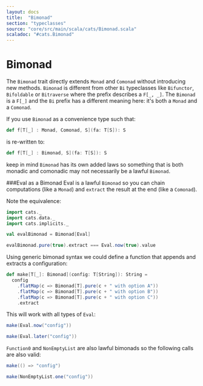 ```yaml
---
layout: docs
title:  "Bimonad"
section: "typeclasses"
source: "core/src/main/scala/cats/Bimonad.scala"
scaladoc: "#cats.Bimonad"
---
```

# Bimonad

The `Bimonad` trait directly extends `Monad` and `Comonad` without introducing new methods. `Bimonad` is
different from other `Bi` typeclasses like `Bifunctor`, `Bifoldable` or `Bitraverse` where the prefix describes a
`F[_, _]`. The `Bimonad` is a `F[_]` and the `Bi` prefix has a different meaning here: it's both a `Monad` and a `Comonad`.


If you use `Bimonad` as a convenience type such that:
```scala
def f[T[_] : Monad, Comonad, S](fa: T[S]): S
```
is re-written to:
```scala
def f[T[_] : Bimonad, S](fa: T[S]): S
```
keep in mind `Bimonad` has its own added laws so something that is both monadic
and comonadic may not necessarily be a lawful `Bimonad`.

###Eval as a Bimonad
Eval is a lawful `Bimonad` so you can chain computations (like a `Monad`) and `extract` the result at the end (like a `Comonad`).

Note the equivalence:
```scala mdoc
import cats._
import cats.data._
import cats.implicits._

val evalBimonad = Bimonad[Eval]

evalBimonad.pure(true).extract === Eval.now(true).value
```

Using generic bimonad syntax we could define a function that appends and extracts a configuration:
```scala mdoc
def make[T[_]: Bimonad](config: T[String]): String = 
  config
    .flatMap(c => Bimonad[T].pure(c + " with option A"))
    .flatMap(c => Bimonad[T].pure(c + " with option B"))
    .flatMap(c => Bimonad[T].pure(c + " with option C"))
    .extract
```

This will work with all types of `Eval`:
```scala mdoc
make(Eval.now("config"))

make(Eval.later("config"))
```

`Function0` and `NonEmptyList` are also lawful bimonads so the following calls are also valid:
```scala mdoc
make(() => "config")

make(NonEmptyList.one("config"))
```
